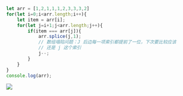 

```javascript
let arr = [1,2,1,1,1,2,3,3,3,2]
for(let i=0;i<arr.length;i++){
    let item = arr[i];
    for(let j=i+1;j<arr.length;j++){
        if(item === arr[j]){
            arr.splice(j,1);
            // 数组塌陷问题：J 后边每一项索引都提前了一位，下次要比较应该
            // 还是 j 这个索引
            j--;
        }
    }
}
console.log(arr);
```
![](https://img-blog.csdnimg.cn/20200603155153521.png)
